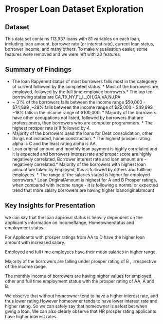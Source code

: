# Prosper Loan Dataset Exploration 


## Dataset

This data set contains 113,937 loans with 81 variables on each loan, including loan amount, borrower rate (or interest rate), current loan status, borrower income, and many others. To make visualisation easier, some features were removed and we were left with 23 features



## Summary of Findings

* The loan Rapyemnt status of most borrowers falls most in the categoery of current followed by the completed status. * Most of the borrowers  are employed, followed by the full time employee borrowers.* The top ten borrowing states are CA,TX,NY,FL,IL,OH,GA,VA,NJ,PA
*  ~ 31% of the borrowers falls between the income range $50,000 - $74,999 ,~28% falls between the income range of $25,000 - $49,999, ~18% falls in the income range of $100,000. * Majority of the borrowers have other occupations not listed, followed by borrowers that are professioners, then borrowers who are computer programmers. * The highest prosper rate is 8 followed by 4.
* Majority of the borrowers used the loans for Debt consolidation, other things not included, home construction. *   The highest prosper rating alpha is C and the least rating alpha is AA. 
* Loan original amount and monthly loan payment is highly correlated and it is expected and borrowers interest rate and proper score are highly negatively correlated, Borrower interest rate and loan amount are -negatively correlated.* Majority of the borrowers with highest loan amount are taken by Employed, this is followed by others and fulltime employees. * The range of the salaries stated is higher for employed borrowers.* Loan OriginalAmount is highest for A and B Prosper ratings, when compared with income range - it is following a normal or expected trend that more salary borrowers are having higher loanoriginalamount


## Key Insights for Presentation

we can say that the loan approval status is heavily dependent on the applicant's information on IncomeRange, Homeownerstatus and employment status.

For Applicants with prosper ratings from AA to D have the higher loan amount with increased salary.

Employed and full time employees have their mean salaries in higher range.

Majority of the borrowers are falling under prosper rating of B , irrespective of the income range.

The monthly income of borrowers are having higher values for employed, other and full time employment status with the prosper rating of AA, A and B.

We observe that without homeowner tend to have a higher interest rate, and thus lower rating.However homeowner tends to have lower interest rate and higher rating. So we can safely say that homeowner is safest bet when gving a loan. We can also clearly observe that HR prosper rating applicants have higher interest rates.
